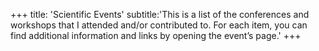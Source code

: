 
+++
title: 'Scientific Events'
subtitle:'This is a list of the conferences and workshops that I attended and/or contributed to. For each item, you can find additional information and links by opening the event’s page.'
+++

